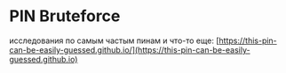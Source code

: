 # PIN Bruteforce

исследования по самым частым пинам и что-то еще: [https://this-pin-can-be-easily-guessed.github.io/](https://this-pin-can-be-easily-guessed.github.io)
